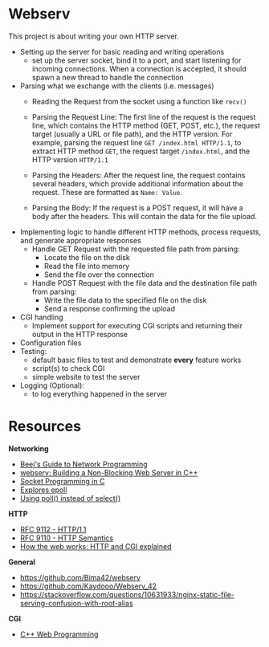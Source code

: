# Webserv
This project is about writing your own HTTP server.
- Setting up the server for basic reading and writing operations
    - set up the server socket, bind it to a port, and start listening for incoming connections. When a connection is accepted, it should spawn a new thread to handle  the connection 
- Parsing what we exchange with the clients (i.e. messages)
    - Reading the Request from the socket using a function like `recv()`
    - Parsing the Request Line: The first line of the request is the request line, which contains the HTTP method (GET, POST, etc.), the request target (usually a URL or file path), and the HTTP version. For example, parsing the request line `GET /index.html HTTP/1.1`, to extract HTTP method `GET`, the request target `/index.html`, and the HTTP version `HTTP/1.1`

    - Parsing the Headers: After the request line, the request contains several headers, which provide additional information about the request. These are formatted as `Name: Value`. 
    - Parsing the Body: If the request is a POST request, it will have a body after the headers. This will contain the data for the file upload. 
- Implementing logic to handle different HTTP methods, process requests, and generate appropriate responses
    - Handle GET Request with the requested file path from parsing:
        - Locate the file on the disk
        - Read the file into memory
        - Send the file over the connection
    - Handle POST Request with the file data and the destination file path from parsing:
        - Write the file data to the specified file on the disk
        - Send a response confirming the upload
- CGI handling
    - Implement support for executing CGI scripts and returning their output in the HTTP response 
- Configuration files
- Testing:
    - default basic files to test and demonstrate **every** feature works
    - script(s) to check CGI
    - simple website to test the server
- Logging (Optional):
  - to log everything happened in the server

# Resources
__Networking__
- [Beej's Guide to Network Programming](https://beej.us/guide/bgnet/html/split/)
- [webserv: Building a Non-Blocking Web Server in C++](https://m4nnb3ll.medium.com/webserv-building-a-non-blocking-web-server-in-c-98-a-42-project-04c7365e4ec7)
- [Socket Programming in C](https://www.geeksforgeeks.org/socket-programming-cc/)
- [Explores epoll](https://copyconstruct.medium.com/the-method-to-epolls-madness-d9d2d6378642)
- [Using poll() instead of select()](https://www.ibm.com/docs/en/i/7.4?topic=designs-using-poll-instead-select)

__HTTP__
- [RFC 9112 - HTTP/1.1](https://www.rfc-editor.org/rfc/rfc9112.html)
- [RFC 9110 - HTTP Semantics](https://www.rfc-editor.org/rfc/rfc9110.html)
- [How the web works: HTTP and CGI explained](https://www.garshol.priv.no/download/text/http-tut.html)

__General__
- https://github.com/Bima42/webserv
- https://github.com/Kaydooo/Webserv_42
- https://stackoverflow.com/questions/10631933/nginx-static-file-serving-confusion-with-root-alias

__CGI__
- [C++ Web Programming](https://www.tutorialspoint.com/cplusplus/cpp_web_programming.htm)
